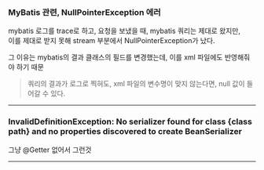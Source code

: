 ### MyBatis 관련, NullPointerException 에러

mybatis 로그를 trace로 하고, 요청을 보냈을 때, mybatis 쿼리는 제대로 왔지만,  
이를 제대로 받지 못해 stream 부분에서 NullPointerException가 났다.

그 이유는 mybatis의 결과 클래스의 필드를 변경했는데, 이를 xml 파일에도 반영해줘야 하기 때문

> 쿼리의 결과가 로그로 찍혀도, xml 파일의 변수명이 맞지 않는다면, null 값이 들어갈 수 있다.

---

### InvalidDefinitionException: No serializer found for class {class path} and no properties discovered to create BeanSerializer

그냥 @Getter 없어서 그런것

---

